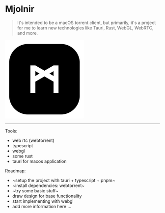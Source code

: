 # Mjolnir

> It's intended to be a macOS torrent client, but primarily, it's a project for me to learn new technologies like Tauri, Rust, WebGL, WebRTC, and more.

![App Icon](/src-tauri/icons/256x256.png)

---

Tools:
- web rtc (webtorrent)
- typescript
- webgl
- some rust
- tauri for macos application

Roadmap:
- ~setup the project with tauri + typescript + pnpm~
- ~install dependencies: webtorrent~
- ~try some basic stuff~
- draw design for base functionality
- start implementing with webgl
- add more information here ...
